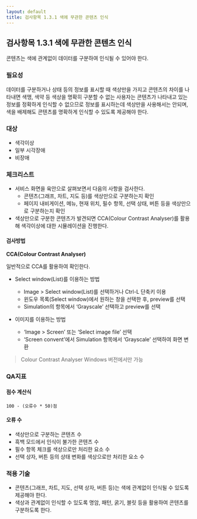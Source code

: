 ```yaml
---
layout: default
title: 검사항목 1.3.1 색에 무관한 콘텐츠 인식
---
```


## 검사항목 1.3.1 색에 무관한 콘텐츠 인식
콘텐츠는 색에 관계없이 데이터를 구분하여 인식될 수 있어야 한다.

### 필요성
데이터를 구분하거나 상태 등의 정보를 표시할 때 색상만을 가지고 콘텐츠의 차이를 나타내면 색맹, 색약 등 색상을 명확히 구분할 수 없는 사용자는 콘텐츠가 나타내고 있는 정보를 정확하게 인식할 수 없으므로 정보를 표시하는데 색상만을 사용해서는 안되며, 색을 배제해도 콘텐츠를 명확하게 인식할 수 있도록 제공해야 한다.

### 대상
* 색각이상
* 일부 시각장애
* 비장애

### 체크리스트
* 서비스 화면을 육안으로 살펴보면서 다음의 사항을 검사한다.
  * 콘텐츠(그래프, 차트, 지도 등)를 색상만으로 구분하는지 확인
  * 페이지 내비게이션, 메뉴, 현재 위치, 필수 항목, 선택 상태, 버튼 등을 색상만으로 구분하는지 확인
* 색상만으로 구분한 콘텐츠가 발견되면 CCA(Colour Contrast Analyser)를 활용해 색각이상에 대한 시뮬레이션을 진행한다.

#### 검사방법
**CCA(Colour Contrast Analyser)**

일반적으로 CCA를 활용하여 확인한다.
* Select window(List)를 이용하는 방법
  * Image > Select window(List)를 선택하거나 Ctrl-L 단축키 이용
  * 윈도우 목록(Select window)에서 원하는 창을 선택한 후, preview를 선택
  * Simulation의 항목에서 ‘Grayscale’ 선택하고 preview를 선택


* 이미지를 이용하는 방법
  * ‘Image > Screen’ 또는 ‘Select image file’ 선택
  * ‘Screen convent’에서 Simulation 항목에서 ‘Grayscale’ 선택하여 화면 변환

> Colour Contrast Analyser Windows 버전에서만 가능

### QA지표
#### 점수 계산식
```
100 - (오류수 * 50)점
```
#### 오류 수
* 색상만으로 구분하는 콘텐츠 수
* 흑백 모드에서 인식이 불가한 콘텐츠 수
* 필수 항목 체크를 색상으로만 처리한 요소 수
* 선택 상자, 버튼 등의 상태 변화를 색상으로만 처리한 요소 수


### 적용 기술
* 콘텐츠(그래프, 차트, 지도, 선택 상자, 버튼 등)는 색에 관계없이 인식될 수 있도록 제공해야 한다.
* 색상과 관계없이 인식할 수 있도록 명암, 패턴, 굵기, 블릿 등을 활용하여 콘텐츠를 구분하도록 한다.
